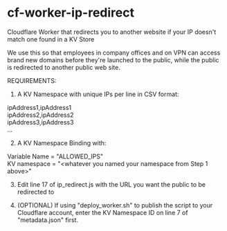 # cf-worker-ip-redirect
Cloudflare Worker that redirects you to another website if your IP doesn't match one found in a KV Store

We use this so that employees in company offices and on VPN can access brand new domains before they're launched to the public, while the public is redirected to another public web site.

REQUIREMENTS:
1. A KV Namespace with unique IPs per line in CSV format:

ipAddress1,ipAddress1  
ipAddress2,ipAddress2  
ipAddress3,ipAddress3  
...  

2. A KV Namespace Binding with:

Variable Name = "ALLOWED_IPS"  
KV namespace = "<whatever you named your namespace from Step 1 above>"  

3. Edit line 17 of ip_redirect.js with the URL you want the public to be redirected to

4. (OPTIONAL) If using "deploy_worker.sh" to publish the script to your Cloudflare account, enter the KV Namespace ID on line 7 of "metadata.json" first.
